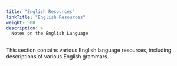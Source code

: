 ```yaml
---
title: "English Resources"
linkTitle: "English Resources"
weight: 500
description: >
  Notes on the English Language
---
```

This section contains various English language resources, including descriptions of various English grammars.
